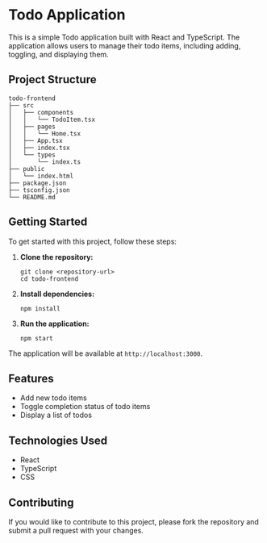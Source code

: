 # Todo Application

This is a simple Todo application built with React and TypeScript. The application allows users to manage their todo items, including adding, toggling, and displaying them.

## Project Structure

```
todo-frontend
├── src
│   ├── components
│   │   └── TodoItem.tsx
│   ├── pages
│   │   └── Home.tsx
│   ├── App.tsx
│   ├── index.tsx
│   └── types
│       └── index.ts
├── public
│   └── index.html
├── package.json
├── tsconfig.json
└── README.md
```

## Getting Started

To get started with this project, follow these steps:

1. **Clone the repository:**
   ```
   git clone <repository-url>
   cd todo-frontend
   ```

2. **Install dependencies:**
   ```
   npm install
   ```

3. **Run the application:**
   ```
   npm start
   ```

The application will be available at `http://localhost:3000`.

## Features

- Add new todo items
- Toggle completion status of todo items
- Display a list of todos

## Technologies Used

- React
- TypeScript
- CSS

## Contributing

If you would like to contribute to this project, please fork the repository and submit a pull request with your changes.